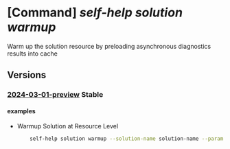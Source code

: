 # [Command] _self-help solution warmup_

Warm up the solution resource by preloading asynchronous diagnostics results into cache

## Versions

### [2024-03-01-preview](/Resources/mgmt-plane/L3tzY29wZX0vcHJvdmlkZXJzL21pY3Jvc29mdC5oZWxwL3NvbHV0aW9ucy97fS93YXJtdXA=/2024-03-01-preview.xml) **Stable**

<!-- mgmt-plane /{scope}/providers/microsoft.help/solutions/{}/warmup 2024-03-01-preview -->

#### examples

- Warmup Solution at Resource Level
    ```bash
        self-help solution warmup --solution-name solution-name --parameters {SearchText:CanNotRDP,SymptomId:KeyVaultVaultNotFoundInsight} --scope  'subscriptions/00000000-0000-0000-0000-000000000000/resourceGroups/myresourceGroup/providers/Microsoft.KeyVault/vaults/test-keyvault-non-read'
    ```
